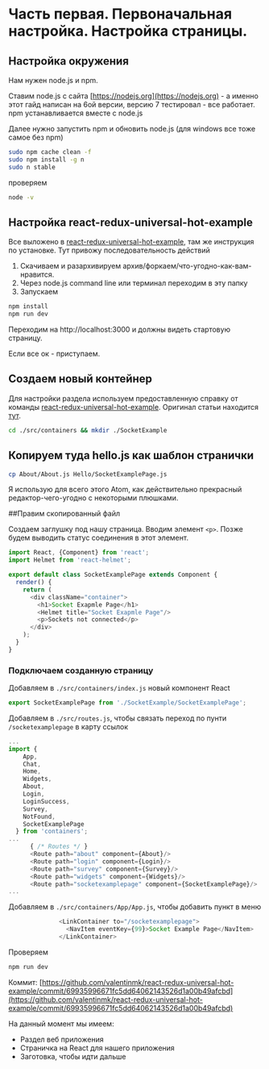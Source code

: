 # Часть первая. Первоначальная настройка. Настройка страницы.

## Настройка окружения
Нам нужен node.js и npm.

Ставим node.js с сайта [https://nodejs.org](https://nodejs.org) - а именно этот гайд написан на 6ой версии, версию 7 тестировал - все работает.
npm устанавливается вместе с node.js

Далее нужно запустить npm и обновить node.js (для windows все тоже самое без npm)

```bash
sudo npm cache clean -f
sudo npm install -g n
sudo n stable
```
проверяем
```bash
node -v
```

## Настройка react-redux-universal-hot-example

Все выложено в [react-redux-universal-hot-example](https://github.com/erikras/react-redux-universal-hot-example), там же инструкция по установке.
Тут привожу последовательность действий

1. Скачиваем и разархивируем архив/форкаем/что-угодно-как-вам-нравится.
2. Через node.js command line или терминал переходим в эту папку
3. Запускаем


```bash
npm install
npm run dev
```
Переходим на http://localhost:3000 и должны видеть стартовую страницу.

Если все ок - приступаем.

## Создаем новый контейнер

Для настройки раздела используем предоставленную справку от команды [react-redux-universal-hot-example](https://github.com/erikras/react-redux-universal-hot-example). Оригинал статьи находится [тут](https://github.com/erikras/react-redux-universal-hot-example/blob/master/docs/AddingAPage/AddingAPage.md).


```bash
cd ./src/containers && mkdir ./SocketExample
```

## Копируем туда hello.js как шаблон странички

```bash
cp About/About.js Hello/SocketExamplePage.js
```

Я использую для всего этого Atom, как действительно прекрасный редактор-чего-угодно с некоторыми плюшками.

##Правим скопированный файл

Создаем заглушку под нашу страница. Вводим элемент `<p>`. Позже будем выводить статус соединения в этот элемент.

```js
import React, {Component} from 'react';
import Helmet from 'react-helmet';

export default class SocketExamplePage extends Component {
  render() {
    return (
      <div className="container">
        <h1>Socket Exapmle Page</h1>
        <Helmet title="Socket Exapmle Page"/>
        <p>Sockets not connected</p>
      </div>
    );
  }
}
```

### Подключаем созданную страницу

Добавляем в `./src/containers/index.js` новый компонент React

```js
export SocketExamplePage from './SocketExample/SocketExamplePage';
```

Добавляем в `./src/routes.js`, чтобы связать переход по пунти `/socketexamplepage` в карту ссылок

```js
...
import {
    App,
    Chat,
    Home,
    Widgets,
    About,
    Login,
    LoginSuccess,
    Survey,
    NotFound,
    SocketExamplePage
  } from 'containers';
...
      { /* Routes */ }
      <Route path="about" component={About}/>
      <Route path="login" component={Login}/>
      <Route path="survey" component={Survey}/>
      <Route path="widgets" component={Widgets}/>
      <Route path="socketexamplepage" component={SocketExamplePage}/>
...
```

Добавляем в `./src/containers/App/App.js`, чтобы добавить пункт в меню

```js
              <LinkContainer to="/socketexamplepage">
                <NavItem eventKey={99}>Socket Example Page</NavItem>
              </LinkContainer>
```

Проверяем 
```bash
npm run dev
```

Коммит: [https://github.com/valentinmk/react-redux-universal-hot-example/commit/69935996671fc5dd64062143526d1a00b49afcbd](https://github.com/valentinmk/react-redux-universal-hot-example/commit/69935996671fc5dd64062143526d1a00b49afcbd)

На данный момент мы имеем:

* Раздел веб приложения
* Страничка на React для нашего приложения
* Заготовка, чтобы идти дальше

